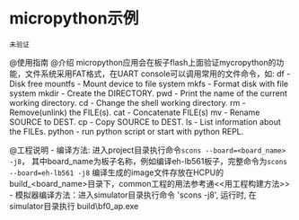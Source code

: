 # micropython示例
```{warning}
未验证
```
@使用指南
    @介绍
        micropython应用会在板子flash上面验证mycropython的功能，文件系统采用FAT格式，在UART console可以调用常用的文件命令，如:
        df               - Disk free
        mountfs          - Mount device to file system
        mkfs             - Format disk with file system
        mkdir            - Create the DIRECTORY.
        pwd              - Print the name of the current working directory.
        cd               - Change the shell working directory.
        rm               - Remove(unlink) the FILE(s).
        cat              - Concatenate FILE(s)
        mv               - Rename SOURCE to DEST.
        cp               - Copy SOURCE to DEST.
        ls               - List information about the FILEs.
        python           - run python script or start with python REPL.

      
 @工程说明
        - 编译方法: 进入project目录执行命令`scons --board=<board_name> -j8`， 其中board_name为板子名称，例如编译eh-lb561板子，完整命令为`scons --board=eh-lb561 -j8`
          编译生成的image文件存放在HCPU的build_<board_name>目录下，common工程的用法参考通<<用工程构建方法>>
        - 模拟器编译方法：进入simulator目录执行命令 'scons -j8', 运行时, 在 simulator目录执行 build\bf0_ap.exe
        